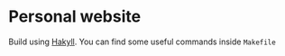# Personal website

Build using [Hakyll](https://jaspervdj.be/hakyll).
You can find some useful commands inside `Makefile`